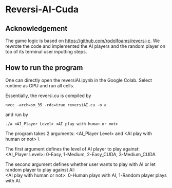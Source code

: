# Reversi-AI-Cuda

## Acknowledgement
The game logic is based on https://github.com/rodolfoams/reversi-c. We rewrote the code and implemented the AI players and the random player on top of its terminal user inputting steps.

## How to run the program
One can directly open the reversiAI.ipynb in the Google Colab. Select runtime as GPU and run all cells. 

Essentially, the reversi.cu is compiled by 
```
nvcc -arch=sm_35 -rdc=true reversiAI.cu -o a
```

and run by 
```
./a <AI_Player Level> <AI play with human or not>
```

The program takes 2 arguments: <AI_Player Level> and \<AI play with human or not\> \

The first argument defines the level of AI player to play against: \
<AI_Player Level>: 0-Easy, 1-Medium, 2-Easy_CUDA, 3-Medium_CUDA

The second argument defines whether user wants to play with AI or let random player to play against AI: \
\<AI play with human or not\>: 0-Human plays with AI, 1-Random player plays with AI.
